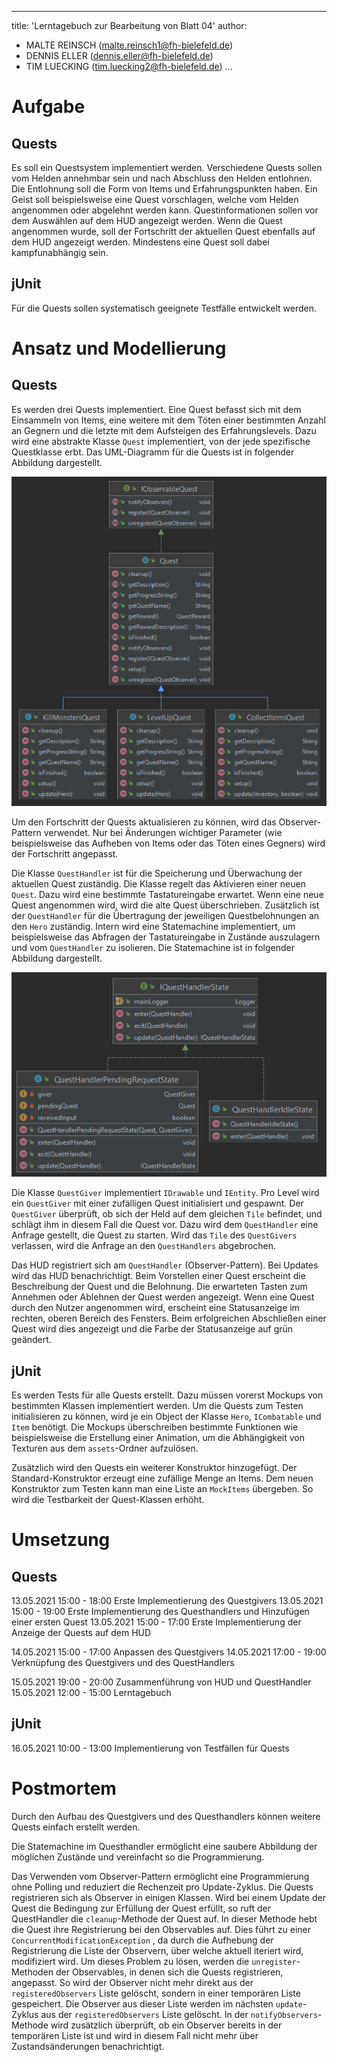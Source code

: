 ---
title:  'Lerntagebuch zur Bearbeitung von Blatt 04' author:

- MALTE REINSCH (malte.reinsch1@fh-bielefeld.de)
- DENNIS ELLER (dennis.eller@fh-bielefeld.de)
- TIM LUECKING (tim.luecking2@fh-bielefeld.de)
  ...

<!--
Führen Sie zu jedem Aufgabenblatt und zum Projekt (Stationen 3-9) ein
Lerntagebuch in Ihrem Team. Kopieren Sie dazu diese Vorlage und füllen
Sie den Kopf entsprechend aus.

Im Lerntagebuch sollen Sie Ihr Vorgehen bei der Bearbeitung des jeweiligen
Aufgabenblattes vom ersten Schritt bis zur Abgabe der Lösung dokumentieren,
d.h. wie sind Sie die gestellte Aufgabe angegangen (und warum), was war
Ihr Plan und auf welche Probleme sind Sie bei der Umsetzung gestoßen und
wie haben Sie diese Probleme gelöst. Beachten Sie die vorgegebene Struktur.
Für jede Abgabe sollte ungefähr eine DIN-A4-Seite Text erstellt werden,
d.h. ca. 400 Wörter umfassen. Wer das Lerntagebuch nur ungenügend führt
oder es gar nicht mit abgibt, bekommt für die betreffende Abgabe 0 Punkte.

Checken Sie das Lerntagebuch mit in Ihr Projekt/Git-Repo ein.

Schreiben Sie den Text mit [Markdown](https://pandoc.org/MANUAL.html#pandocs-markdown).

Geben Sie das Lerntagebuch stets mit ab. Achtung: Wenn Sie Abbildungen
einbetten (etwa UML-Diagramme), denken Sie daran, diese auch abzugeben!

Beachten Sie auch die Hinweise im [Orga "Bewertung der Aufgaben"](pm_orga.html#punkte)
sowie [Praktikumsblatt "Lerntagebuch"](pm_praktikum.html#lerntagebuch).
-->

# Aufgabe

<!--
Bitte hier die zu lösende Aufgabe kurz in eigenen Worten beschreiben.
-->

## Quests

Es soll ein Questsystem implementiert werden. Verschiedene Quests sollen vom Helden annehmbar sein und nach Abschluss
den Helden entlohnen. Die Entlohnung soll die Form von Items und Erfahrungspunkten haben. Ein Geist soll beispielsweise
eine Quest vorschlagen, welche vom Helden angenommen oder abgelehnt werden kann. Questinformationen sollen vor dem
Auswählen auf dem HUD angezeigt werden. Wenn die Quest angenommen wurde, soll der Fortschritt der aktuellen Quest
ebenfalls auf dem HUD angezeigt werden. Mindestens eine Quest soll dabei kampfunabhängig sein.

## jUnit

Für die Quests sollen systematisch geeignete Testfälle entwickelt werden.

# Ansatz und Modellierung

<!--
Bitte hier den Lösungsansatz kurz beschreiben:
-   Wie sollte die Aufgabe gelöst werden?
-   Welche Techniken wollten Sie einsetzen?
-   Wie sah Ihre Modellierung aus (UML-Diagramm)?
-   Worauf müssen Sie konkret achten?
-->

## Quests

Es werden drei Quests implementiert. Eine Quest befasst sich mit dem Einsammeln von Items, eine weitere mit dem Töten
einer bestimmten Anzahl an Gegnern und die letzte mit dem Aufsteigen des Erfahrungslevels. Dazu wird eine abstrakte
Klasse `Quest` implementiert, von der jede spezifische Questklasse erbt. Das UML-Diagramm für die Quests ist in
folgender Abbildung dargestellt.

![UML Level](./Blatt05/uml_quest.png "UML Diagramm der Quest Klasse")

Um den Fortschritt der Quests aktualisieren zu können, wird das Observer-Pattern verwendet. Nur bei Änderungen wichtiger
Parameter (wie beispielsweise das Aufheben von Items oder das Töten eines Gegners) wird der Fortschritt angepasst.

Die Klasse `QuestHandler` ist für die Speicherung und Überwachung der aktuellen Quest zuständig. Die Klasse regelt das
Aktivieren einer neuen `Quest`. Dazu wird eine bestimmte Tastatureingabe erwartet. Wenn eine neue Quest angenommen wird,
wird die alte Quest überschrieben. Zusätzlich ist der `QuestHandler` für die Übertragung der jeweiligen Questbelohnungen
an den `Hero` zuständig. Intern wird eine Statemachine implementiert, um beispielsweise das Abfragen der Tastatureingabe
in Zustände auszulagern und vom `QuestHandler` zu isolieren. Die Statemachine ist in folgender Abbildung dargestellt.

![UML Level](./Blatt05/uml_questhandler_statemachine.png "UML Diagramm Statemachine vom Questhandler")

Die Klasse `QuestGiver` implementiert `IDrawable` und `IEntity`. Pro Level wird ein `QuestGiver` mit einer zufälligen
Quest initialisiert und gespawnt. Der
`QuestGiver` überprüft, ob sich der Held auf dem gleichen `Tile` befindet, und schlägt ihm in diesem Fall die Quest vor.
Dazu wird dem `QuestHandler` eine Anfrage gestellt, die Quest zu starten. Wird das `Tile` des `QuestGivers` verlassen,
wird die Anfrage an den `QuestHandlers` abgebrochen.

Das HUD registriert sich am `QuestHandler` (Observer-Pattern). Bei Updates wird das HUD benachrichtigt. Beim Vorstellen
einer Quest erscheint die Beschreibung der Quest und die Belohnung. Die erwarteten Tasten zum Annehmen oder Ablehnen der
Quest werden angezeigt. Wenn eine Quest durch den Nutzer angenommen wird, erscheint eine Statusanzeige im rechten,
oberen Bereich des Fensters. Beim erfolgreichen Abschließen einer Quest wird dies angezeigt und die Farbe der
Statusanzeige auf grün geändert.

## jUnit

Es werden Tests für alle Quests erstellt. Dazu müssen vorerst Mockups von bestimmten Klassen implementiert werden. Um
die Quests zum Testen initialisieren zu können, wird je ein Object der Klasse `Hero`, `ICombatable` und
`Item` benötigt. Die Mockups überschreiben bestimmte Funktionen wie beispielsweise die Erstellung einer Animation, um
die Abhängigkeit von Texturen aus dem `assets`-Ordner aufzulösen.

Zusätzlich wird den Quests ein weiterer Konstruktor hinzugefügt. Der Standard-Konstruktor erzeugt eine zufällige Menge
an Items. Dem neuen Konstruktor zum Testen kann man eine Liste an `MockItems` übergeben. So wird die Testbarkeit der
Quest-Klassen erhöht.

# Umsetzung

<!--
Bitte hier die Umsetzung der Lösung kurz beschreiben:
-   Was haben Sie gemacht,
-   an welchem Datum haben sie es gemacht,
-   wie lange hat es gedauert,
-   was war das Ergebnis?
-->

## Quests

13.05.2021 15:00 - 18:00 Erste Implementierung des Questgivers 13.05.2021 15:00 - 19:00 Erste Implementierung des
Questhandlers und Hinzufügen einer ersten Quest 13.05.2021 15:00 - 17:00 Erste Implementierung der Anzeige der Quests
auf dem HUD

14.05.2021 15:00 - 17:00 Anpassen des Questgivers 14.05.2021 17:00 - 19:00 Verknüpfung des Questgivers und des
QuestHandlers

15.05.2021 19:00 - 20:00 Zusammenführung von HUD und QuestHandler 15.05.2021 12:00 - 15:00 Lerntagebuch

## jUnit

16.05.2021 10:00 - 13:00 Implementierung von Testfällen für Quests

# Postmortem

<!--
Bitte blicken Sie auf die Aufgabe, Ihren Lösungsansatz und die Umsetzung
kritisch zurück:
-   Was hat funktioniert, was nicht? Würden Sie noch einmal so vorgehen?
-   Welche Probleme sind bei der Umsetzung Ihres Lösungsansatzes aufgetreten?
-   Wie haben Sie die Probleme letztlich gelöst?
-->

Durch den Aufbau des Questgivers und des Questhandlers können weitere Quests einfach erstellt werden.

Die Statemachine im Questhandler ermöglicht eine saubere Abbildung der möglichen Zustände und vereinfacht so die
Programmierung.

Das Verwenden vom Observer-Pattern ermöglicht eine Programmierung ohne Polling und reduziert die Rechenzeit pro
Update-Zyklus. Die Quests registrieren sich als Observer in einigen Klassen. Wird bei einem Update der Quest die
Bedingung zur Erfüllung der Quest erfüllt, so ruft der QuestHandler die `cleanup`-Methode der Quest auf. In dieser
Methode hebt die Quest ihre Registrierung bei den Observables auf. Dies führt zu einer `ConcurrentModificationException`
, da durch die Aufhebung der Registrierung die Liste der Observern, über welche aktuell iteriert wird, modifiziert wird.
Um dieses Problem zu lösen, werden die `unregister`-Methoden der Observables, in denen sich die Quests registrieren,
angepasst. So wird der Observer nicht mehr direkt aus der `registeredObservers` Liste gelöscht, sondern in einer
temporären Liste gespeichert. Die Observer aus dieser Liste werden im nächsten
`update`-Zyklus aus der `registeredObservers` Liste gelöscht. In der
`notifyObservers`-Methode wird zusätzlich überprüft, ob ein Observer bereits in der temporären Liste ist und wird in
diesem Fall nicht mehr über Zustandsänderungen benachrichtigt.
